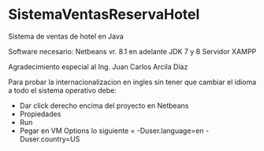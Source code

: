 # SistemaVentasReservaHotel
Sistema de ventas de hotel en Java

Software necesario: Netbeans vr. 8.1 en adelante
                    JDK 7 y 8
                    Servidor XAMPP

Agradecimiento especial al Ing. Juan Carlos Arcila Díaz


Para probar la internacionalizacion en ingles sin tener que cambiar el idioma a todo el sistema operativo debe:
* Dar click derecho encima del proyecto en Netbeans
* Propiedades
* Run
* Pegar en VM Options lo siguiente =
-Duser.language=en -Duser.country=US
